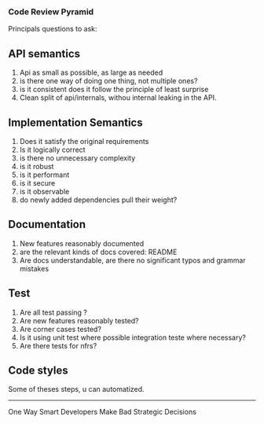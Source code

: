 ### Code Review Pyramid

Principals questions to ask:

## API semantics

1. Api as small as possible, as large as needed
2. is there one way of doing one thing, not multiple ones?
3. is it consistent does it follow the principle of least surprise
4. Clean split of api/internals, withou internal leaking in the API.

## Implementation Semantics

1. Does it satisfy the original requirements
2. Is it logically correct
3. is there no unnecessary complexity
4. is it robust
5. is it performant
6. is it secure
7. is it observable
8. do newly added dependencies pull their weight?

## Documentation

1. New features reasonably documented
2. are the relevant kinds of docs covered: README
3. Are docs understandable, are there no significant typos and grammar mistakes

## Test

1. Are all test passing ?
2. Are new features reasonably tested?
3. Are corner cases tested?
4. Is it using unit test where possible integration teste where necessary?
5. Are there tests for nfrs?

## Code styles

Some of theses steps, u can automatized.


---
One Way Smart Developers Make Bad Strategic Decisions



